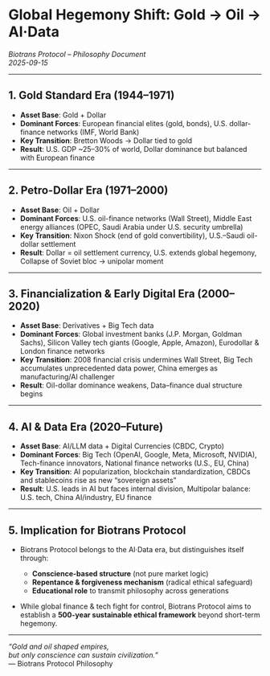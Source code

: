 # Global Hegemony Shift: Gold → Oil → AI·Data
*Biotrans Protocol – Philosophy Document*  
*2025-09-15*

---

## 1. Gold Standard Era (1944–1971)
- **Asset Base**: Gold + Dollar  
- **Dominant Forces**: European financial elites (gold, bonds), U.S. dollar-finance networks (IMF, World Bank)  
- **Key Transition**: Bretton Woods → Dollar tied to gold  
- **Result**: U.S. GDP ~25–30% of world, Dollar dominance but balanced with European finance  

---

## 2. Petro-Dollar Era (1971–2000)
- **Asset Base**: Oil + Dollar  
- **Dominant Forces**: U.S. oil-finance networks (Wall Street), Middle East energy alliances (OPEC, Saudi Arabia under U.S. security umbrella)  
- **Key Transition**: Nixon Shock (end of gold convertibility), U.S.–Saudi oil-dollar settlement  
- **Result**: Dollar = oil settlement currency, U.S. extends global hegemony, Collapse of Soviet bloc → unipolar moment  

---

## 3. Financialization & Early Digital Era (2000–2020)
- **Asset Base**: Derivatives + Big Tech data  
- **Dominant Forces**: Global investment banks (J.P. Morgan, Goldman Sachs), Silicon Valley tech giants (Google, Apple, Amazon), Eurodollar & London finance networks  
- **Key Transition**: 2008 financial crisis undermines Wall Street, Big Tech accumulates unprecedented data power, China emerges as manufacturing/AI challenger  
- **Result**: Oil-dollar dominance weakens, Data–finance dual structure begins  

---

## 4. AI & Data Era (2020–Future)
- **Asset Base**: AI/LLM data + Digital Currencies (CBDC, Crypto)  
- **Dominant Forces**: Big Tech (OpenAI, Google, Meta, Microsoft, NVIDIA), Tech-finance innovators, National finance networks (U.S., EU, China)  
- **Key Transition**: AI popularization, blockchain standardization, CBDCs and stablecoins rise as new “sovereign assets”  
- **Result**: U.S. leads in AI but faces internal division, Multipolar balance: U.S. tech, China AI/industry, EU finance  

---

## 5. Implication for Biotrans Protocol
- Biotrans Protocol belongs to the AI·Data era, but distinguishes itself through:  
  - **Conscience-based structure** (not pure market logic)  
  - **Repentance & forgiveness mechanism** (radical ethical safeguard)  
  - **Educational role** to transmit philosophy across generations  

- While global finance & tech fight for control, Biotrans Protocol aims to establish a **500-year sustainable ethical framework** beyond short-term hegemony.  

---

*“Gold and oil shaped empires,  
but only conscience can sustain civilization.”*  
— Biotrans Protocol Philosophy
